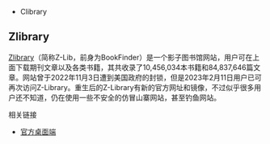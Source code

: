 
- Clibrary

## Zlibrary

[Zlibrary](https://z-library.io/)（简称Z-Lib，前身为BookFinder）是一个影子图书馆网站，用户可在上面下载期刊文章以及各类书籍，其共收录了10,456,034本书籍和84,837,646篇文章。网站曾于2022年11月3日遭到美国政府的封锁，但是2023年2月11日用户已可再次访问Z-Library。重生后的Z-Library有新的官方网址和镜像，不过似乎很多用户还不知道，仍在使用一些不安全的仿冒山寨网站，甚至钓鱼网站。

相关链接

- [官方桌面端](https://zh.singlelogin.re/z-access#desktop_app_tab)